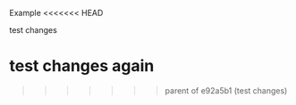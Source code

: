 Example
<<<<<<< HEAD

test changes

test changes again
=======
>>>>>>> parent of e92a5b1 (test changes)

